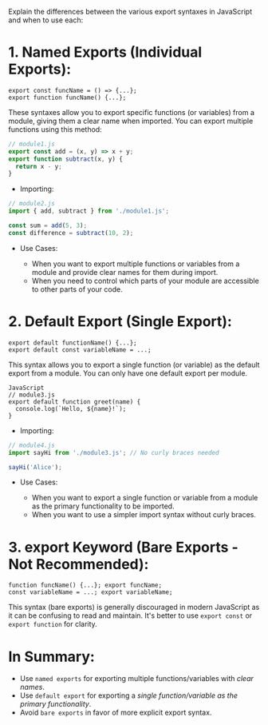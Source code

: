 Explain the differences between the various export syntaxes in JavaScript and when to use each:

# 1. Named Exports (Individual Exports):

```
export const funcName = () => {...};
export function funcName() {...};
```
These syntaxes allow you to export specific functions (or variables) from a module, giving them a clear name when imported. You can export multiple functions using this method:

```JavaScript
// module1.js
export const add = (x, y) => x + y;
export function subtract(x, y) {
  return x - y;
}
```
- Importing:

```JavaScript
// module2.js
import { add, subtract } from './module1.js';

const sum = add(5, 3);
const difference = subtract(10, 2);
```
- Use Cases:

    - When you want to export multiple functions or variables from a module and provide clear names for them during import.
    - When you need to control which parts of your module are accessible to other parts of your code.
# 2. Default Export (Single Export):
```
export default functionName() {...};
export default const variableName = ...;
```
This syntax allows you to export a single function (or variable) as the default export from a module. You can only have one default export per module.
```
JavaScript
// module3.js
export default function greet(name) {
  console.log(`Hello, ${name}!`);
}
```
- Importing:

```JavaScript
// module4.js
import sayHi from './module3.js'; // No curly braces needed

sayHi('Alice');
```
- Use Cases:

    - When you want to export a single function or variable from a module as the primary functionality to be imported.
    - When you want to use a simpler import syntax without curly braces.
# 3. export Keyword (Bare Exports - Not Recommended):
```
function funcName() {...}; export funcName;
const variableName = ...; export variableName;
```
This syntax (bare exports) is generally discouraged in modern JavaScript as it can be confusing to read and maintain. It's better to use `export const` or `export function` for clarity.

# In Summary:

- Use `named exports` for exporting multiple functions/variables with _clear names_.
- Use `default export` for exporting a _single function/variable as the primary functionality_.
- Avoid `bare exports` in favor of more explicit export syntax.